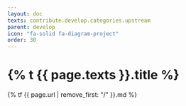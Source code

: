 ```yaml
---
layout: doc
texts: contribute.develop.categories.upstream
parent: develop
icon: "fa-solid fa-diagram-project"
order: 30
---
```


# {% t {{ page.texts }}.title %}

{% tf {{ page.url | remove_first: "/" }}.md %}
